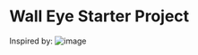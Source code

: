 # Wall Eye Starter Project

Inspired by:
![image](https://github.com/Wallie-io/walleye-starter/assets/3623016/a1d243e6-ebdf-4b5e-b4b7-c553dacddff5)

